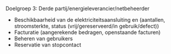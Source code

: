 Doelgroep 3: Derde partij/energieleverancier/netbeheerder 
- Beschikbaarheid van de elektriciteitsaansluiting en (aantallen, stroomsterkte, status (vrij/gereserveerd/in gebruik/defect)) 
- Facturatie (aangerekende bedragen, openstaande facturen) 
- Beheren van gebruikers 
- Reservatie van stopcontact 
